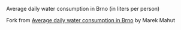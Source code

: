 Average daily water consumption in Brno (in liters per person)

Fork from [Average daily water consumption in Brno](https://classic.scraperwiki.com/scrapers/average_daily_water_consumption_in_brno_in_liters_/) by Marek Mahut
